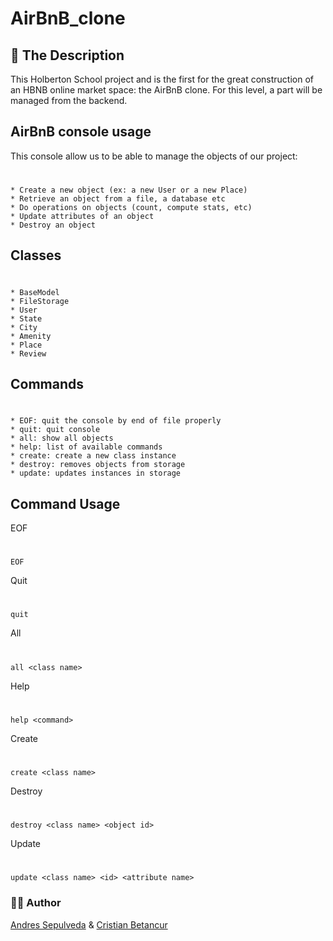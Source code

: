 # AirBnB_clone

## 📝 The Description
   This Holberton School project and is the first for the great construction of an HBNB online market space: the AirBnB clone. For this level, a part will be managed from the backend.
## AirBnB console usage
This console allow us to be able to manage the objects of our project:
#
	* Create a new object (ex: a new User or a new Place)
	* Retrieve an object from a file, a database etc
	* Do operations on objects (count, compute stats, etc)
	* Update attributes of an object
	* Destroy an object
## Classes
#
	* BaseModel
	* FileStorage
	* User
	* State
	* City
	* Amenity
	* Place
	* Review
## Commands
#
	* EOF: quit the console by end of file properly
	* quit: quit console
	* all: show all objects
	* help: list of available commands
	* create: create a new class instance
	* destroy: removes objects from storage
	* update: updates instances in storage
## Command Usage
EOF
#
	EOF
Quit
#
	quit
All
#
	all <class name>
Help
#
	help <command>
Create
#
	create <class name>
Destroy
#
	destroy <class name> <object id>
Update
#
	update <class name> <id> <attribute name>
	
### 👨‍💻 Author


[Andres Sepulveda](https://twitter.com/andy_cid_)  & [Cristian Betancur](https://twitter.com/cryptocoincanal) 
